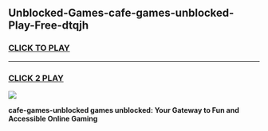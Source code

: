 
## Unblocked-Games-cafe-games-unblocked-Play-Free-dtqjh
<h3>
<a href="https://premium76.site?title=cafe-games-unblocked&ref=21A">CLICK TO PLAY</a></h3>
<hr>

<h3>
<a href="https://premium76.site?title=cafe-games-unblocked&ref=21A">CLICK 2 PLAY</a>
  
</h3>

<a href="https://premium76.site?title=cafe-games-unblocked&ref=21A"><img src="https://clearcache.store/games.png"></a>


**cafe-games-unblocked games unblocked: Your Gateway to Fun and Accessible Online Gaming**
